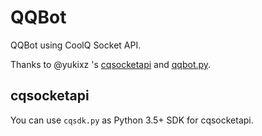 # QQBot
QQBot using CoolQ Socket API.

Thanks to @yukixz 's [cqsocketapi](https://github.com/yukixz/cqsocketapi)
and [qqbot.py](https://github.com/yukixz/qqbot.py).

## cqsocketapi
You can use `cqsdk.py` as Python 3.5+ SDK for cqsocketapi.
